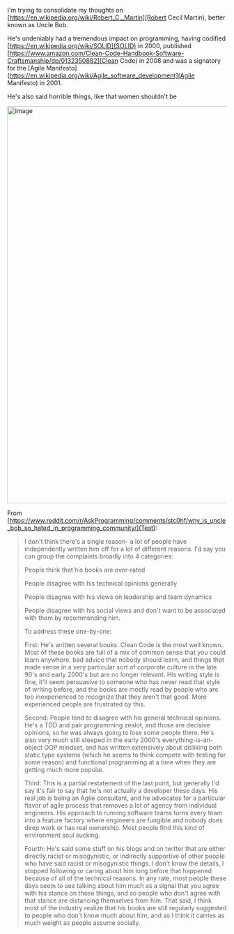 I'm trying to consolidate my thoughts on [https://en.wikipedia.org/wiki/Robert_C._Martin](Robert Cecil Martin), better known as Uncle Bob.

He's undeniably had a tremendous impact on programming, having codified [https://en.wikipedia.org/wiki/SOLID](SOLID) in 2000, published [https://www.amazon.com/Clean-Code-Handbook-Software-Craftsmanship/dp/0132350882](Clean Code) in 2008 and was a signatory for the [Agile Manifesto](https://en.wikipedia.org/wiki/Agile_software_development](Agile Manifesto) in 2001.

He's also said horrible things, like that women shouldn't be 

<img width="910" alt="image" src="https://github.com/scotthmccoy/scotthmccoy.github.io/assets/96747521/bbb92fff-d382-40b7-a693-bc54e85d3a4a">


From [https://www.reddit.com/r/AskProgramming/comments/stc0hf/why_is_uncle_bob_so_hated_in_programming_community/](Test):


> I don't think there's a single reason- a lot of people have independently written him off for a lot of different reasons. I'd say you can group the complaints broadly into 4 categories:
>
> People think that his books are over-rated
>
> People disagree with his technical opinions generally
>
> People disagree with his views on leadership and team dynamics
>
> People disagree with his social views and don't want to be associated with them by recommending him.
>
> To address these one-by-one:
> 
> First: He's written several books. Clean Code is the most well known. Most of these books are full of a mix of common sense that you could learn anywhere, bad advice that nobody should learn, and things that made sense in a very particular sort of corporate culture in the late 90's and early 2000's but are no longer relevant. His writing style is fine, it'll seem persuasive to someone who has never read that style of writing before, and the books are mostly read by people who are too inexperienced to recognize that they aren't that good. More experienced people are frustrated by this.
> 
> Second: People tend to disagree with his general technical opinions. He's a TDD and pair programming zealot, and those are decisive opinions, so he was always going to lose some people there. He's also very much still steeped in the early 2000's everything-is-an-object OOP mindset, and has written extensively about disliking both static type systems (which he seems to think compete with testing for some reason) and functional programming at a time when they are getting much more popular.
> 
> Third: This is a partial restatement of the last point, but generally I'd say it's fair to say that he's not actually a developer these days. His real job is being an Agile consultant, and he advocates for a particular flavor of agile process that removes a lot of agency from individual engineers. His approach to running software teams turns every team into a feature factory where engineers are fungible and nobody does deep work or has real ownership. Most people find this kind of environment soul sucking.
> 
> Fourth: He's said some stuff on his blogs and on twitter that are either directly racist or misogynistic, or indirectly supportive of other people who have said racist or misogynistic things. I don't know the details, I stopped following or caring about him long before that happened because of all of the technical reasons. In any rate, most people these days seem to see talking about him much as a signal that you agree with his stance on those things, and so people who don't agree with that stance are distancing themselves from him. That said, I think most of the industry realize that his books are still regularly suggested to people who don't know much about him, and so I think it carries as much weight as people assume socially.
